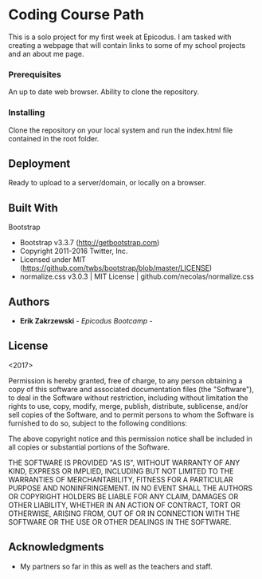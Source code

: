 # Coding Course Path

This is a solo project for my first week at Epicodus. I am tasked with creating a webpage that will contain links to some of my school projects and an about me page.


### Prerequisites

An up to date web browser.
Ability to clone the repository.


### Installing

Clone the repository on your local system and run the index.html file contained in the root folder.


## Deployment

Ready to upload to a server/domain, or locally on a browser.

## Built With

Bootstrap
*  Bootstrap v3.3.7 (http://getbootstrap.com)
* Copyright 2011-2016 Twitter, Inc.
* Licensed under MIT (https://github.com/twbs/bootstrap/blob/master/LICENSE)
* normalize.css v3.0.3 | MIT License | github.com/necolas/normalize.css



## Authors

* **Erik Zakrzewski** - *Epicodus Bootcamp* -


## License

 <2017> <Erik Zakrzewski>

Permission is hereby granted, free of charge, to any person obtaining a copy of this software and associated documentation files (the "Software"), to deal in the Software without restriction, including without limitation the rights to use, copy, modify, merge, publish, distribute, sublicense, and/or sell copies of the Software, and to permit persons to whom the Software is furnished to do so, subject to the following conditions:

The above copyright notice and this permission notice shall be included in all copies or substantial portions of the Software.

THE SOFTWARE IS PROVIDED "AS IS", WITHOUT WARRANTY OF ANY KIND, EXPRESS OR IMPLIED, INCLUDING BUT NOT LIMITED TO THE WARRANTIES OF MERCHANTABILITY, FITNESS FOR A PARTICULAR PURPOSE AND NONINFRINGEMENT. IN NO EVENT SHALL THE AUTHORS OR COPYRIGHT HOLDERS BE LIABLE FOR ANY CLAIM, DAMAGES OR OTHER LIABILITY, WHETHER IN AN ACTION OF CONTRACT, TORT OR OTHERWISE, ARISING FROM, OUT OF OR IN CONNECTION WITH THE SOFTWARE OR THE USE OR OTHER DEALINGS IN THE SOFTWARE.

## Acknowledgments

* My partners so far in this as well as the teachers and staff.
